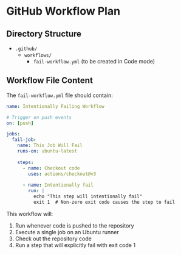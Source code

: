 # GitHub Workflow Plan

## Directory Structure
- `.github/`
  - `workflows/`
    - `fail-workflow.yml` (to be created in Code mode)

## Workflow File Content
The `fail-workflow.yml` file should contain:

```yaml
name: Intentionally Failing Workflow

# Trigger on push events
on: [push]

jobs:
  fail-job:
    name: This Job Will Fail
    runs-on: ubuntu-latest
    
    steps:
      - name: Checkout code
        uses: actions/checkout@v3
        
      - name: Intentionally fail
        run: |
          echo "This step will intentionally fail"
          exit 1  # Non-zero exit code causes the step to fail
```

This workflow will:
1. Run whenever code is pushed to the repository
2. Execute a single job on an Ubuntu runner
3. Check out the repository code
4. Run a step that will explicitly fail with exit code 1